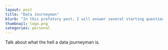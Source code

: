 ```yaml
---
layout: post
title: "Data Journeyman"
blurb: "In this prefatory post, I will answer several starting questions. Who am I? What will this blog cover? What is a Data Journeyman, anyway?"
thumbnail: logo.png
categories: personal
---
```


Talk about what the hell a data journeyman is.